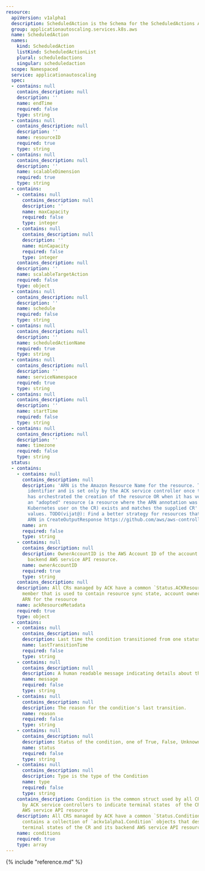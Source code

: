 ```yaml
---
resource:
  apiVersion: v1alpha1
  description: ScheduledAction is the Schema for the ScheduledActions API
  group: applicationautoscaling.services.k8s.aws
  name: ScheduledAction
  names:
    kind: ScheduledAction
    listKind: ScheduledActionList
    plural: scheduledactions
    singular: scheduledaction
  scope: Namespaced
  service: applicationautoscaling
  spec:
  - contains: null
    contains_description: null
    description: ''
    name: endTime
    required: false
    type: string
  - contains: null
    contains_description: null
    description: ''
    name: resourceID
    required: true
    type: string
  - contains: null
    contains_description: null
    description: ''
    name: scalableDimension
    required: true
    type: string
  - contains:
    - contains: null
      contains_description: null
      description: ''
      name: maxCapacity
      required: false
      type: integer
    - contains: null
      contains_description: null
      description: ''
      name: minCapacity
      required: false
      type: integer
    contains_description: null
    description: ''
    name: scalableTargetAction
    required: false
    type: object
  - contains: null
    contains_description: null
    description: ''
    name: schedule
    required: false
    type: string
  - contains: null
    contains_description: null
    description: ''
    name: scheduledActionName
    required: true
    type: string
  - contains: null
    contains_description: null
    description: ''
    name: serviceNamespace
    required: true
    type: string
  - contains: null
    contains_description: null
    description: ''
    name: startTime
    required: false
    type: string
  - contains: null
    contains_description: null
    description: ''
    name: timezone
    required: false
    type: string
  status:
  - contains:
    - contains: null
      contains_description: null
      description: 'ARN is the Amazon Resource Name for the resource. This is a globally-unique
        identifier and is set only by the ACK service controller once the controller
        has orchestrated the creation of the resource OR when it has verified that
        an "adopted" resource (a resource where the ARN annotation was set by the
        Kubernetes user on the CR) exists and matches the supplied CR''s Spec field
        values. TODO(vijat@): Find a better strategy for resources that do not have
        ARN in CreateOutputResponse https://github.com/aws/aws-controllers-k8s/issues/270'
      name: arn
      required: false
      type: string
    - contains: null
      contains_description: null
      description: OwnerAccountID is the AWS Account ID of the account that owns the
        backend AWS service API resource.
      name: ownerAccountID
      required: true
      type: string
    contains_description: null
    description: All CRs managed by ACK have a common `Status.ACKResourceMetadata`
      member that is used to contain resource sync state, account ownership, constructed
      ARN for the resource
    name: ackResourceMetadata
    required: true
    type: object
  - contains:
    - contains: null
      contains_description: null
      description: Last time the condition transitioned from one status to another.
      name: lastTransitionTime
      required: false
      type: string
    - contains: null
      contains_description: null
      description: A human readable message indicating details about the transition.
      name: message
      required: false
      type: string
    - contains: null
      contains_description: null
      description: The reason for the condition's last transition.
      name: reason
      required: false
      type: string
    - contains: null
      contains_description: null
      description: Status of the condition, one of True, False, Unknown.
      name: status
      required: false
      type: string
    - contains: null
      contains_description: null
      description: Type is the type of the Condition
      name: type
      required: false
      type: string
    contains_description: Condition is the common struct used by all CRDs managed
      by ACK service controllers to indicate terminal states  of the CR and its backend
      AWS service API resource
    description: All CRS managed by ACK have a common `Status.Conditions` member that
      contains a collection of `ackv1alpha1.Condition` objects that describe the various
      terminal states of the CR and its backend AWS service API resource
    name: conditions
    required: true
    type: array
---
```

{% include "reference.md" %}
